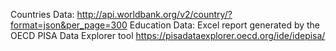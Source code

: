 Countries Data:
http://api.worldbank.org/v2/country/?format=json&per_page=300
Education Data:
Excel report generated by the OECD PISA Data Explorer tool
https://pisadataexplorer.oecd.org/ide/idepisa/
